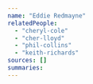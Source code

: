 ```yaml
---
name: "Eddie Redmayne"
relatedPeople:
  - "cheryl-cole"
  - "cher-lloyd"
  - "phil-collins"
  - "keith-richards"
sources: []
summaries:
---
```


